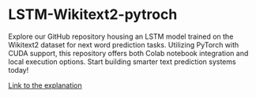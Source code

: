 # LSTM-Wikitext2-pytroch
Explore our GitHub repository housing an LSTM model trained on the Wikitext2 dataset for next word prediction tasks. Utilizing PyTorch with CUDA support, this repository offers both Colab notebook integration and local execution options. Start building smarter text prediction systems today!

[Link to the explanation](https://mihirsutariya.github.io/posts/2024/04/LSTM/)

